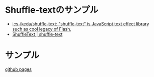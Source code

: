 # Shuffle-textのサンプル

* [ics\-ikeda/shuffle\-text: "shuffle\-text" is JavaScript text effect library such as cool legacy of Flash\.](https://github.com/ics-ikeda/shuffle-text)
* [ShuffleText \| shuffle\-text](https://ics-ikeda.github.io/shuffle-text/docs/classes/_shuffletext_.shuffletext.html)

# サンプル
[github pages](https://yaya-io.github.io/Practice-ShuffleText/index.html)